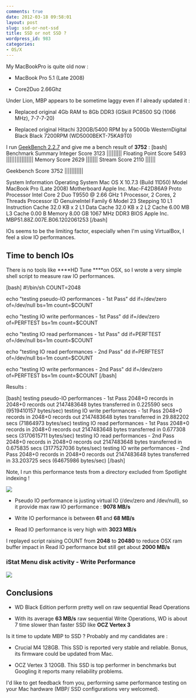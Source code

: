 ```yaml
---
comments: true
date: 2012-03-18 09:58:01
layout: post
slug: ssd-or-not-ssd
title: SSD or not SSD ?
wordpress_id: 983
categories:
- OS/X
---
```


My MacBookPro is quite old now :



	
  * MacBook Pro 5.1 (Late 2008)

	
  * Core2Duo 2.66Ghz




Under Lion, MBP appears to be sometime laggy even if I already updated it :





	
  * Replaced original 4Gb RAM to 8Gb DDR3 (GSkill PC8500 SQ (1066 MHz), 7-7-7-20)

	
  * Replaced original Hitachi 320GB/5400 RPM by a 500Gb WesternDigital Black Black 7200RPM (WD5000BEKT-75KA9T0)


I run [GeekBench 2.2.7](http://www.primatelabs.ca/geekbench/) and give me a bench result of **3752** :
[bash]
Benchmark Summary
  Integer Score              3123 |||||||||
  Floating Point Score       5493 ||||||||||||||||
  Memory Score               2629 |||||||
  Stream Score               2110 ||||||

  Geekbench Score            3752 |||||||||||

System Information
  Operating System      Mac OS X 10.7.3 (Build 11D50)
  Model                 MacBook Pro (Late 2008)
  Motherboard           Apple Inc. Mac-F42D86A9 Proto
  Processor             Intel Core 2 Duo T9550 @ 2.66 GHz
                        1 Processor, 2 Cores, 2 Threads
  Processor ID          GenuineIntel Family 6 Model 23 Stepping 10
  L1 Instruction Cache  32.0 KB x 2
  L1 Data Cache         32.0 KB x 2
  L2 Cache              6.00 MB
  L3 Cache              0.00 B
  Memory                8.00 GB 1067 MHz DDR3
  BIOS                  Apple Inc.    MBP51.88Z.007E.B06.1202061253
[/bash]





IOs seems to be the limiting factor, especially when I'm using VirtualBox, I feel a slow IO performances.







## Time to bench IOs




There is no tools like ****HD Tune ****on OSX, so I wrote a very simple shell script to measure raw IO performances.





[bash]
#!/bin/sh
COUNT=2048

echo "testing pseudo-IO performances - 1st Pass"
dd if=/dev/zero of=/dev/null bs=1m count=$COUNT

echo "testing IO write performances - 1st Pass"
dd if=/dev/zero of=PERFTEST bs=1m count=$COUNT

echo "testing IO read performances - 1st Pass"
dd if=PERFTEST of=/dev/null bs=1m count=$COUNT

echo "testing IO read performances - 2nd Pass"
dd if=PERFTEST of=/dev/null bs=1m count=$COUNT

echo "testing IO write performances - 2nd Pass"
dd if=/dev/zero of=PERFTEST bs=1m count=$COUNT
[/bash]





Results :








[bash]
testing pseudo-IO performances - 1st Pass
2048+0 records in
2048+0 records out
2147483648 bytes transferred in 0.225590 secs (9519410157 bytes/sec)
testing IO write performances - 1st Pass
2048+0 records in
2048+0 records out
2147483648 bytes transferred in 29.882202 secs (71864973 bytes/sec)
testing IO read performances - 1st Pass
2048+0 records in
2048+0 records out
2147483648 bytes transferred in 0.677308 secs (3170615711 bytes/sec)
testing IO read performances - 2nd Pass
2048+0 records in
2048+0 records out
2147483648 bytes transferred in 0.675835 secs (3177527036 bytes/sec)
testing IO write performances - 2nd Pass
2048+0 records in
2048+0 records out
2147483648 bytes transferred in 33.203725 secs (64675986 bytes/sec)
[/bash]


Note, I run this performance tests from a directory excluded from Spotlight indexing !






[![](http://blog.hgomez.net/wp-content/uploads/2012/03/SpotLight-Exclude.png)](http://blog.hgomez.net/wp-content/uploads/2012/03/SpotLight-Exclude.png)







	
  * Pseudo IO performance is justing virtual IO (/dev/zero and /dev/null), so it provide max raw IO performance : **9078 MB/s**

	
  * Write IO performance is between **61** and **68 MB/s**

	
  * Read IO performance is very high with **3023 MB/s**




I replayed script raising COUNT from **2048** to **20480** to reduce OSX ram buffer impact in Read IO performance but still get about **2000 MB/s**





### iStat Menu disk activity - Write Performance



[![](http://blog.hgomez.net/wp-content/uploads/2012/03/WD-Perfs.png)](http://blog.hgomez.net/wp-content/uploads/2012/03/WD-Perfs.png)


## Conclusions





	
  * WD Black Edition perform pretty well on raw sequential Read Operations

	
  * With its average **63 MB/s** raw sequential Write Operations, WD is about 7 time slower than faster SSD like **OCZ Vertex 3**







Is it time to update MBP to SSD ? Probably and my candidates are :








	
  * Crucial M4 128GB. This SSD is reported very stable and reliable. Bonus, its firmware could be updated from Mac.

	
  * OCZ Vertex 3 120GB. This SSD is top performer in benchmarks but Googling it reports many reliability problems.










I'd like to get feedback from you, performing same performance testing on your Mac hardware (MBP/ SSD configurations very welcomed).



